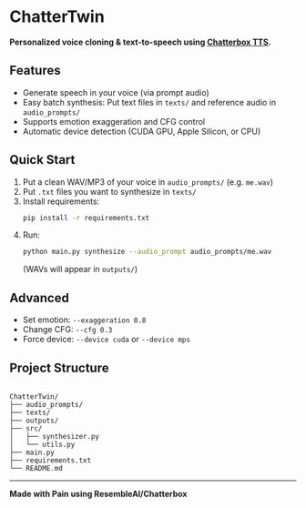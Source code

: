 # ChatterTwin

**Personalized voice cloning & text-to-speech using [Chatterbox TTS](https://huggingface.co/ResembleAI/chatterbox).**

## Features

- Generate speech in your voice (via prompt audio)
- Easy batch synthesis: Put text files in `texts/` and reference audio in `audio_prompts/`
- Supports emotion exaggeration and CFG control
- Automatic device detection (CUDA GPU, Apple Silicon, or CPU)

## Quick Start

1. Put a clean WAV/MP3 of your voice in `audio_prompts/` (e.g. `me.wav`)
2. Put `.txt` files you want to synthesize in `texts/`
3. Install requirements:
    ```bash
    pip install -r requirements.txt
    ```
4. Run:
    ```bash
    python main.py synthesize --audio_prompt audio_prompts/me.wav
    ```
    (WAVs will appear in `outputs/`)

## Advanced

- Set emotion: `--exaggeration 0.8`
- Change CFG: `--cfg 0.3`
- Force device: `--device cuda` or `--device mps`

## Project Structure

```

ChatterTwin/
├── audio_prompts/
├── texts/
├── outputs/
├── src/
│   ├── synthesizer.py
│   └── utils.py
├── main.py
├── requirements.txt
└── README.md

```

---

**Made with Pain using ResembleAI/Chatterbox**

